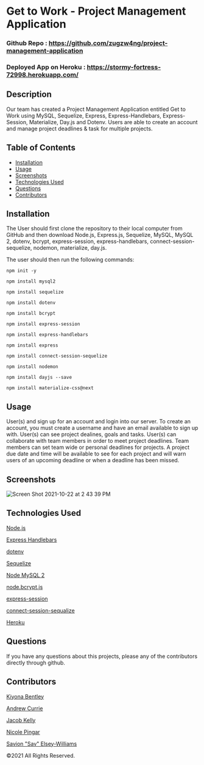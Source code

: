 # Get to Work - Project Management Application

### Github Repo : https://github.com/zugzw4ng/project-management-application

### Deployed App on Heroku : https://stormy-fortress-72998.herokuapp.com/

## Description 

Our team has created a Project Management Application entitled Get to Work using MySQL, Sequelize, Express, Express-Handlebars, Express-Session, Materialize, Day.js and Dotenv. Users are able to create an account and manage project deadlines & task for multiple projects. 

## Table of Contents
* [Installation](#installation)
* [Usage](#usage)
* [Screenshots](#screenshots)
* [Technologies Used](#technologiesused)
* [Questions](#questions) 
* [Contributors](#contributors)

## Installation

The User should first clone the repository to their local computer from GitHub and then download  Node.js, Express.js, Sequelize, MySQL, MySQL 2, dotenv, bcrypt, express-session, express-handlebars, connect-session-sequelize, nodemon, materialize, day.js. 

  The user should then run the following commands:

`npm init -y`

`npm install mysql2`

`npm install sequelize`

`npm install dotenv`

`npm install bcrypt`

`npm install express-session`

`npm install express-handlebars`

`npm install express`

`npm install connect-session-sequelize`

`npm install nodemon`

`npm install dayjs --save`

`npm install materialize-css@next`

## Usage
                              
User(s) and sign up for an account and login into our server.
To create an account, you must create a username and have an email available to sign up with.
User(s) can see project dealines, goals and tasks.
User(s) can collaborate with team members in order to meet project deadlines.
Team members can set team wide or personal deadlines for projects. A project due date and time will be available to see for each project and will warn users of an upcoming deadline or when a deadline has been missed.

## Screenshots

![Screen Shot 2021-10-22 at 2 43 39 PM](https://user-images.githubusercontent.com/88289885/138507055-51e72e58-1345-4500-b572-6cc7c82c7ee7.png)


## Technologies Used
<p><a href="https://nodejs.org/">Node.js</a></p>
<p><a href="https://www.npmjs.com/package/express-handlebars">Express Handlebars</a></p>
<p><a href="https://www.npmjs.com/package/dotenv">dotenv</a></p>
<p><a href="https://www.npmjs.com/package/sequelize">Sequelize</a></p>
<p><a href="https://www.npmjs.com/package/mysql2">Node MySQL 2</a></p>
<p><a href="https://www.npmjs.com/package/bcrypt">node.bcrypt.js</a></p>
<p><a href="https://www.npmjs.com/package/express-session">express-session</a></p>
<p><a href="https://www.npmjs.com/package/connect-session-sequelize">connect-session-sequalize</a></p>
<p><a href="https://www.heroku.com/">Heroku</a></p>

## Questions
If you have any questions about this projects, please any of the contributors directly through github.

## Contributors
[Kiyona Bentley](https://github.com/Kbentley8)

[Andrew Currie](https://github.com/curriecoder)

[Jacob Kelly](https://github.com/zugzw4ng)

[Nicole Pingar](https://github.com/nicolepingar)

[Savion "Sav" Elsey-Williams](https://github.com/Sav2234)



©2021 All Rights Reserved.
